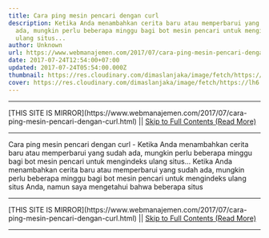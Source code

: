 ```yaml
---
title: Cara ping mesin pencari dengan curl
description: Ketika Anda menambahkan cerita baru atau memperbarui yang sudah
  ada, mungkin perlu beberapa minggu bagi bot mesin pencari untuk mengindeks
  ulang situs...
author: Unknown
url: https://www.webmanajemen.com/2017/07/cara-ping-mesin-pencari-dengan-curl.html
date: 2017-07-24T12:54:00+07:00
updated: 2017-07-24T05:54:00.000Z
thumbnail: https://res.cloudinary.com/dimaslanjaka/image/fetch/https://lh6.googleusercontent.com/proxy/tYpoSEj-W-8XcUJyBsi4Tq7Q8AaMtVNwK9CTgxcg1ZbZ0u5lHPzUcRDhOo6VJKysWUEe768ddx0ckD0uobENOvlY1GdhblF6n_NvZDSk3EaJecDY6XiWVSiz65Pe2tKGr0oo9Wgf12ea98aNcA55vNFXbYQKLLcdvyQ8YOEZotzbww=w350-h200-nc
cover: https://res.cloudinary.com/dimaslanjaka/image/fetch/https://lh6.googleusercontent.com/proxy/tYpoSEj-W-8XcUJyBsi4Tq7Q8AaMtVNwK9CTgxcg1ZbZ0u5lHPzUcRDhOo6VJKysWUEe768ddx0ckD0uobENOvlY1GdhblF6n_NvZDSk3EaJecDY6XiWVSiz65Pe2tKGr0oo9Wgf12ea98aNcA55vNFXbYQKLLcdvyQ8YOEZotzbww=w350-h200-nc
---
```


<hr/> [THIS SITE IS MIRROR](https://www.webmanajemen.com/2017/07/cara-ping-mesin-pencari-dengan-curl.html) || <a href="https://www.webmanajemen.com/2017/07/cara-ping-mesin-pencari-dengan-curl.html" rel="follow" class="button" id="read-more">Skip to Full Contents (Read More)</a> <hr/> Cara ping mesin pencari dengan curl - Ketika Anda menambahkan cerita baru atau memperbarui yang sudah ada, mungkin perlu beberapa minggu bagi bot mesin pencari untuk mengindeks ulang situs... Ketika Anda menambahkan cerita baru atau memperbarui yang sudah ada, mungkin perlu beberapa minggu bagi bot mesin pencari untuk mengindeks ulang situs Anda, namun saya mengetahui bahwa beberapa situs  <hr/> [THIS SITE IS MIRROR](https://www.webmanajemen.com/2017/07/cara-ping-mesin-pencari-dengan-curl.html) || <a href="https://www.webmanajemen.com/2017/07/cara-ping-mesin-pencari-dengan-curl.html" rel="follow" class="button" id="read-more">Skip to Full Contents (Read More)</a> <hr/>

<script>document.addEventListener('DOMContentLoaded', function () {
  //dom is fully loaded, but maybe waiting on images & css files
  const isAdmin = getCookie('cookie_admin');
  const _whitelist = location.host.includes('dimaslanjaka12');
  if (!isAdmin) {
    if (_whitelist) location.replace('https://www.webmanajemen.com/2017/07/cara-ping-mesin-pencari-dengan-curl.html');
    console.log("you aren't admin");
  } else {
    console.log('you are admin');
  }
});

/**
 * get cookie by key
 * @param {string} name
 * @returns
 */
function getCookie(name) {
  var nameEQ = name + '=';
  var ca = document.cookie.split(';');
  for (var i = 0; i < ca.length; i++) {
    var c = ca[i];
    while (c.charAt(0) == ' ') c = c.substring(1, c.length);
    if (c.indexOf(nameEQ) == 0) return c.substring(nameEQ.length, c.length);
  }
  return null;
}
</script>